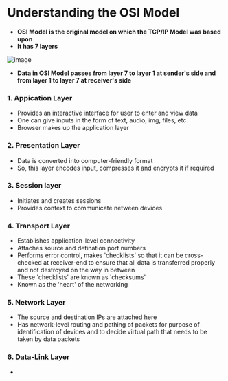 # Understanding the OSI Model

- **OSI Model is the original model on which the TCP/IP Model was based upon**
- **It has 7 layers**

![image](https://user-images.githubusercontent.com/63872951/119271673-27f0cd00-bc20-11eb-908f-23d7ce07e07c.png)

- **Data in OSI Model passes from layer 7 to layer 1 at sender's side and from layer 1 to layer 7 at receiver's side**

### 1. Appication Layer
- Provides an interactive interface for user to enter and view data
- One can give inputs in the form of text, audio, img, files, etc.
- Browser makes up the application layer

### 2. Presentation Layer
- Data is converted into computer-friendly format
- So, this layer encodes input, compresses it and encrypts it if required

### 3. Session layer
- Initiates and creates sessions
- Provides context to communicate netween devices

### 4. Transport Layer
- Establishes application-level connectivity
- Attaches source and detination port numbers
- Performs error control, makes 'checklists' so that it can be cross-checked at receiver-end to ensure that all data is transferred properly and not destroyed on the way in between
- These 'checklists' are known as 'checksums'
- Known as the 'heart' of the networking

### 5. Network Layer
- The source and destination IPs are attached here
- Has network-level routing and pathing of packets for purpose of identification of devices and to decide virtual path that needs to be taken by data packets

### 6. Data-Link Layer
- 
